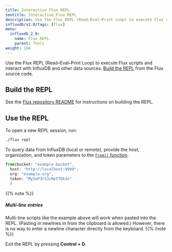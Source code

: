 ```yaml
---
title: Interactive Flux REPL
seotitle: Interactive Flux REPL
description: Use the Flux REPL (Read–Eval–Print Loop) to execute Flux scripts and interact with InfluxDB and other data sources.
influxdb/v2.0/tags: [flux]
menu:
  influxdb_2_0:
    name: Flux REPL
    parent: Tools
weight: 104
---
```


Use the Flux REPL (Read–Eval–Print Loop) to execute Flux scripts and interact with InfluxDB and other data sources.
[Build the REPL](#build-the-repl) from the Flux source code.

## Build the REPL

See the [Flux repository README](https://github.com/influxdata/flux#requirements) for instructions on building the REPL.

## Use the REPL

To open a new REPL session, run:

```sh
./flux repl
```

To query data from InfluxDB (local or remote), provide the host, organization, and token parameters
to the [`from()` function](/v2.0/reference/flux/stdlib/built-in/inputs/from/).

```js
from(bucket: "example-bucket",
  host: "http://localhost:9999",
  org: "example-org",
  token: "My5uP3rS3cRetT0k3n"
  )
```

{{% note %}}
##### Multi-line entries
Multi-line scripts like the example above will work when pasted into the REPL.
(Pasting in newlines in from the clipboard is allowed.)
However, there is no way to enter a newline character directly from the keyboard.
{{% /note %}}

Exit the REPL by pressing **Control + D**.
